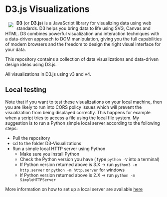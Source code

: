 # D3.js Visualizations
<a href="https://d3js.org"><img src="https://d3js.org/logo.svg" align="left" hspace="10" vspace="6"></a>

**D3** (or **D3.js**) is a JavaScript library for visualizing data using web standards. D3 helps you bring data to life using SVG, Canvas and HTML. D3 combines powerful visualization and interaction techniques with a data-driven approach to DOM manipulation, giving you the full capabilities of modern browsers and the freedom to design the right visual interface for your data.

This repository contains a collection of data visualizations and data-driven design ideas using D3.js.

All visualizations in D3.js using v3 and v4.



## Local testing

Note that if you want to test these visualizations on your local machine, then you are likely to run into CORS policy issues which will prevent the visualization from being displayed correctly. This happens for example when a script tries to access a file using the local file system. My suggestion is to run a Python simple local server according to the following steps:

- Pull the repository
- cd to the folder D3-Visualizations
- Run a simple local HTTP server using Python
   - Make sure you install Python
   - Check the Python version you have ( type ```python -V``` into a terminal)
   - If Python version returned above is 3.X -> run ```python3 -m http.server``` or ```python -m http.server``` for windows
   - If Python version returned above is 2.X -> run ```python -m SimpleHTTPServer```


More information on how to set up a local server are available [here](https://developer.mozilla.org/en-US/docs/Learn/Common_questions/set_up_a_local_testing_server)

